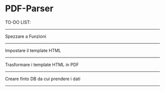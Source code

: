 # PDF-Parser

TO-DO LIST:
<hr>
Spezzare a Funzioni
<hr>
Impostare il template HTML
<hr>
Trasformare i template HTML in PDF
<hr>
Creare finto DB da cui prendere i dati
<hr>


